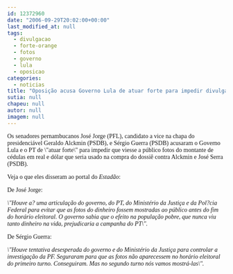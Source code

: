 ```yaml
---
id: 12372960
date: "2006-09-29T20:02:00+00:00"
last_modified_at: null
tags:
  - divulgacao
  - forte-orange
  - fotos
  - governo
  - lula
  - oposicao
categories:
  - noticias
title: "Oposição acusa Governo Lula de atuar forte para impedir divulgação das fotos da dinheirama"
sutia: null
chapeu: null
autor: null
imagem: null
---
```

<p><FONT face=Verdana>Os senadores pernambucanos José Jorge (PFL), candidato a vice na chapa do presidenciável Geraldo Alckmin (PSDB), e Sérgio Guerra (PSDB) acusaram o Governo Lula e o PT de \"atuar forte\" para impedir que viesse a público&nbsp;fotos do montante de cédulas em real e dólar que seria usado na compra do dossiê contra Alckmin e José Serra (PSDB). </FONT></p>
<p><P><FONT face=Verdana>Veja o que eles disseram ao portal do <EM>Estadão</EM>:</FONT></P></p>
<p><P><FONT face=Verdana>De José Jorge:</FONT></P></p>
<p><P><FONT face=Verdana><EM>\"Houve a? uma articulação do governo, do PT, do Ministério da Justiça e da Pol?cia Federal para evitar que as fotos do dinheiro fossem mostradas ao público antes do fim do horário eleitoral. O governo sabia que o efeito na população pobre, que nunca viu tanto dinheiro na vida, prejudicaria a campanha do PT\".</EM></FONT></P></p>
<p><P><FONT face=Verdana>De<EM> </EM>Sérgio Guerra:</FONT></P></p>
<p><P><EM><FONT face=Verdana>\"Houve tentativa desesperada do governo e do Ministério da Justiça para controlar a investigação da PF. </FONT><FONT face=Verdana>Seguraram para que as fotos não aparecessem no horário eleitoral do primeiro turno. Conseguiram. Mas no segundo turno nós vamos mostrá-las\".</FONT></EM></P> </p>
